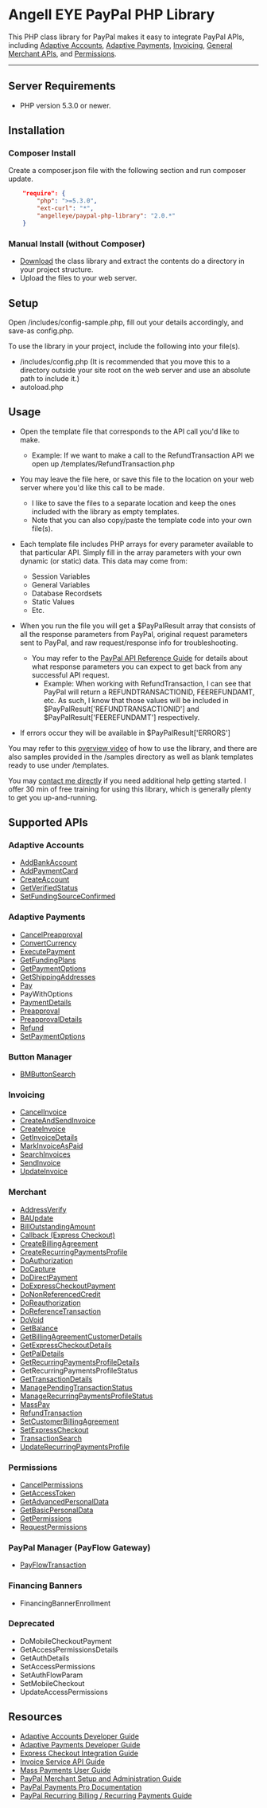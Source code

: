 # Angell EYE PayPal PHP Library

This PHP class library for PayPal makes it easy to integrate PayPal APIs, including [Adaptive Accounts](https://developer.paypal.com/webapps/developer/docs/classic/api/#aa), 
[Adaptive Payments](https://developer.paypal.com/webapps/developer/docs/classic/api/#ap), [Invoicing](https://developer.paypal.com/webapps/developer/docs/classic/api/#invoicing), 
[General Merchant APIs](https://developer.paypal.com/webapps/developer/docs/classic/api/#merchant), and [Permissions](https://developer.paypal.com/webapps/developer/docs/classic/api/#permissions).

-----------------------

## Server Requirements

-  PHP version 5.3.0 or newer.

## Installation

### Composer Install

Create a composer.json file with the following section and run composer update.

```json
    "require": {
		"php": ">=5.3.0",
		"ext-curl": "*",
		"angelleye/paypal-php-library": "2.0.*"
	}
```

### Manual Install (without Composer)

- [Download](https://github.com/angelleye/paypal-php-library/archive/master.zip) the class library and extract the contents do a directory in your project structure. 
- Upload the files to your web server.

## Setup

Open /includes/config-sample.php, fill out your details accordingly, and save-as config.php.

To use the library in your project, include the following into your file(s).

- /includes/config.php (It is recommended that you move this to a directory outside your site root on the web server and use an absolute path to include it.)
- autoload.php

## Usage

- Open the template file that corresponds to the API call you'd like to make.
    * Example: If we want to make a call to the RefundTransaction API we open up /templates/RefundTransaction.php
	
- You may leave the file here, or save this file to the location on your web server where you'd like this call to be made.
    * I like to save the files to a separate location and keep the ones included with the library as empty templates.
	* Note that you can also copy/paste the template code into your own file(s).
	
- Each template file includes PHP arrays for every parameter available to that particular API. Simply fill in the array parameters with your own dynamic (or static) data. This data may come from:
    * Session Variables
	* General Variables
	* Database Recordsets
	* Static Values
	* Etc.
	
- When you run the file you will get a $PayPalResult array that consists of all the response parameters from PayPal, original request parameters sent to PayPal, and raw request/response info for troubleshooting.
    * You may refer to the [PayPal API Reference Guide](https://developer.paypal.com/webapps/developer/docs/classic/api/) for details about what response parameters you can expect to get back from any successful API request.
        + Example: When working with RefundTransaction, I can see that PayPal will return a REFUNDTRANSACTIONID, FEEREFUNDAMT, etc. As such, I know that those values will be included in $PayPalResult['REFUNDTRANSACTIONID'] and $PayPalResult['FEEREFUNDAMT'] respectively.

- If errors occur they will be available in $PayPalResult['ERRORS']

You may refer to this [overview video](http://www.angelleye.com/overview-of-php-class-library-for-paypal/) of how to use the library, 
and there are also samples provided in the /samples directory as well as blank templates ready to use under /templates.

You may [contact me directly](http://www.angelleye.com/contact-us/) if you need additional help getting started.  I offer 30 min of free training for using this library, 
which is generally plenty to get you up-and-running.

## Supported APIs

### Adaptive Accounts

-  [AddBankAccount](https://developer.paypal.com/webapps/developer/docs/classic/api/adaptive-accounts/AddBankAccount_API_Operation/)
-  [AddPaymentCard](https://developer.paypal.com/webapps/developer/docs/classic/api/adaptive-accounts/AddPaymentCard_API_Operation/)
-  [CreateAccount](https://developer.paypal.com/webapps/developer/docs/classic/api/adaptive-accounts/CreateAccount_API_Operation/)
-  [GetVerifiedStatus](https://developer.paypal.com/webapps/developer/docs/classic/api/adaptive-accounts/GetVerifiedStatus_API_Operation/)
-  [SetFundingSourceConfirmed](https://developer.paypal.com/webapps/developer/docs/classic/api/adaptive-accounts/SetFundingSourceConfirmed_API_Operation/)

### Adaptive Payments

-  [CancelPreapproval](https://developer.paypal.com/webapps/developer/docs/classic/api/adaptive-payments/CancelPreapproval_API_Operation/)
-  [ConvertCurrency](https://developer.paypal.com/webapps/developer/docs/classic/api/adaptive-payments/ConvertCurrency_API_Operation/)
-  [ExecutePayment](https://developer.paypal.com/webapps/developer/docs/classic/api/adaptive-payments/ExecutePayment_API_Operation/)
-  [GetFundingPlans](https://developer.paypal.com/webapps/developer/docs/classic/api/adaptive-payments/GetFundingPlans_API_Operation/)
-  [GetPaymentOptions](https://developer.paypal.com/webapps/developer/docs/classic/api/adaptive-payments/GetPaymentOptions_API_Operation/)
-  [GetShippingAddresses](https://developer.paypal.com/webapps/developer/docs/classic/api/adaptive-payments/GetShippingAddresses_API_Operation/)
-  [Pay](https://developer.paypal.com/webapps/developer/docs/classic/api/adaptive-payments/Pay_API_Operation/)
-  PayWithOptions
-  [PaymentDetails](https://developer.paypal.com/webapps/developer/docs/classic/api/adaptive-payments/PaymentDetails_API_Operation/)
-  [Preapproval](https://developer.paypal.com/webapps/developer/docs/classic/api/adaptive-payments/Preapproval_API_Operation/)
-  [PreapprovalDetails](https://developer.paypal.com/webapps/developer/docs/classic/api/adaptive-payments/PreapprovalDetails_API_Operation/)
-  [Refund](https://developer.paypal.com/webapps/developer/docs/classic/api/adaptive-payments/Refund_API_Operation/)
-  [SetPaymentOptions](https://developer.paypal.com/webapps/developer/docs/classic/api/adaptive-payments/SetPaymentOptions_API_Operation/)

### Button Manager

-  [BMButtonSearch](https://developer.paypal.com/webapps/developer/docs/classic/api/button-manager/BMButtonSearch_API_Operation_NVP/)

### Invoicing

-  [CancelInvoice](https://developer.paypal.com/webapps/developer/docs/classic/api/invoicing/CancelInvoice_API_Operation/)
-  [CreateAndSendInvoice](https://developer.paypal.com/webapps/developer/docs/classic/api/invoicing/CreateAndSendInvoice_API_Operation/)
-  [CreateInvoice](https://developer.paypal.com/webapps/developer/docs/classic/api/invoicing/CreateInvoice_API_Operation/)
-  [GetInvoiceDetails](https://developer.paypal.com/webapps/developer/docs/classic/api/invoicing/GetInvoiceDetails_API_Operation/)
-  [MarkInvoiceAsPaid](https://developer.paypal.com/webapps/developer/docs/classic/api/invoicing/MarkInvoiceAsPaid_API_Operation/)
-  [SearchInvoices](https://developer.paypal.com/webapps/developer/docs/classic/api/invoicing/SearchInvoices_API_Operation/)
-  [SendInvoice](https://developer.paypal.com/webapps/developer/docs/classic/api/invoicing/SendInvoice_API_Operation/)
-  [UpdateInvoice](https://developer.paypal.com/webapps/developer/docs/classic/api/invoicing/UpdateInvoice_API_Operation/)

### Merchant

-  [AddressVerify](https://developer.paypal.com/webapps/developer/docs/classic/api/merchant/AddressVerify_API_Operation_NVP/)
-  [BAUpdate](https://developer.paypal.com/webapps/developer/docs/classic/api/merchant/BAUpdate_API_Operation_NVP/)
-  [BillOutstandingAmount](https://developer.paypal.com/webapps/developer/docs/classic/api/merchant/BillOutstandingAmount_API_Operation_NVP/)
-  [Callback (Express Checkout)](https://developer.paypal.com/webapps/developer/docs/classic/api/merchant/Callback_API_Operation_NVP/)
-  [CreateBillingAgreement](https://developer.paypal.com/webapps/developer/docs/classic/api/merchant/CreateBillingAgreement_API_Operation_NVP/)
-  [CreateRecurringPaymentsProfile](https://developer.paypal.com/webapps/developer/docs/classic/api/merchant/CreateRecurringPaymentsProfile_API_Operation_NVP/)
-  [DoAuthorization](https://developer.paypal.com/webapps/developer/docs/classic/api/merchant/DoAuthorization_API_Operation_NVP/)
-  [DoCapture](https://developer.paypal.com/webapps/developer/docs/classic/api/merchant/DoCapture_API_Operation_NVP/)
-  [DoDirectPayment](https://developer.paypal.com/webapps/developer/docs/classic/api/merchant/DoDirectPayment_API_Operation_NVP/)
-  [DoExpressCheckoutPayment](https://developer.paypal.com/webapps/developer/docs/classic/api/merchant/DoExpressCheckoutPayment_API_Operation_NVP/)
-  [DoNonReferencedCredit](https://developer.paypal.com/webapps/developer/docs/classic/api/merchant/DoNonReferencedCredit_API_Operation_NVP/)
-  [DoReauthorization](https://developer.paypal.com/webapps/developer/docs/classic/api/merchant/DoReauthorization_API_Operation_NVP/)
-  [DoReferenceTransaction](https://developer.paypal.com/webapps/developer/docs/classic/api/merchant/DoReferenceTransaction_API_Operation_NVP/)
-  [DoVoid](https://developer.paypal.com/webapps/developer/docs/classic/api/merchant/DoVoid_API_Operation_NVP/)
-  [GetBalance](https://developer.paypal.com/webapps/developer/docs/classic/api/merchant/GetBalance_API_Operation_NVP/)
-  [GetBillingAgreementCustomerDetails](https://developer.paypal.com/webapps/developer/docs/classic/api/merchant/GetBillingAgreementCustomerDetails_API_Operation_NVP/)
-  [GetExpressCheckoutDetails](https://developer.paypal.com/webapps/developer/docs/classic/api/merchant/GetExpressCheckoutDetails_API_Operation_NVP/)
-  [GetPalDetails](https://developer.paypal.com/webapps/developer/docs/classic/api/merchant/GetPalDetails_API_Operation_NVP/)
-  [GetRecurringPaymentsProfileDetails](https://developer.paypal.com/webapps/developer/docs/classic/api/merchant/GetRecurringPaymentsProfileDetails_API_Operation_NVP/)
-  GetRecurringPaymentsProfileStatus
-  [GetTransactionDetails](https://developer.paypal.com/webapps/developer/docs/classic/api/merchant/GetTransactionDetails_API_Operation_NVP/)
-  [ManagePendingTransactionStatus](https://developer.paypal.com/webapps/developer/docs/classic/api/merchant/ManagePendingTransactionStatus_API_Operation_NVP/)
-  [ManageRecurringPaymentsProfileStatus](https://developer.paypal.com/webapps/developer/docs/classic/api/merchant/ManageRecurringPaymentsProfileStatus_API_Operation_NVP/)
-  [MassPay](https://developer.paypal.com/webapps/developer/docs/classic/api/merchant/MassPay_API_Operation_NVP/)
-  [RefundTransaction](https://developer.paypal.com/webapps/developer/docs/classic/api/merchant/RefundTransaction_API_Operation_NVP/)
-  [SetCustomerBillingAgreement](https://developer.paypal.com/webapps/developer/docs/classic/api/merchant/SetCustomerBillingAgreement_API_Operation_NVP/)
-  [SetExpressCheckout](https://developer.paypal.com/webapps/developer/docs/classic/api/merchant/SetExpressCheckout_API_Operation_NVP/)
-  [TransactionSearch](https://developer.paypal.com/webapps/developer/docs/classic/api/merchant/TransactionSearch_API_Operation_NVP/)
-  [UpdateRecurringPaymentsProfile](https://developer.paypal.com/webapps/developer/docs/classic/api/merchant/UpdateRecurringPaymentsProfile_API_Operation_NVP/)

### Permissions

-  [CancelPermissions](https://developer.paypal.com/webapps/developer/docs/classic/api/permissions/CancelPermissions_API_Operation/)
-  [GetAccessToken](https://developer.paypal.com/webapps/developer/docs/classic/api/permissions/GetAccessToken_API_Operation/)
-  [GetAdvancedPersonalData](https://developer.paypal.com/webapps/developer/docs/classic/api/permissions/GetAdvancedPersonalData_API_Operation/)
-  [GetBasicPersonalData](https://developer.paypal.com/webapps/developer/docs/classic/api/permissions/GetBasicPersonalData_API_Operation/)
-  [GetPermissions](https://developer.paypal.com/webapps/developer/docs/classic/api/permissions/GetPermissions_API_Operation/)
-  [RequestPermissions](https://developer.paypal.com/webapps/developer/docs/classic/api/permissions/RequestPermissions_API_Operation/)

### PayPal Manager (PayFlow Gateway)

-  [PayFlowTransaction](https://www.paypalobjects.com/webstatic/en_US/developer/docs/pdf/payflowgateway_guide.pdf)


### Financing Banners

-  FinancingBannerEnrollment


### Deprecated

-  DoMobileCheckoutPayment
-  GetAccessPermissionsDetails
-  GetAuthDetails
-  SetAccessPermissions
-  SetAuthFlowParam
-  SetMobileCheckout
-  UpdateAccessPermissions

## Resources

-  [Adaptive Accounts Developer Guide](https://developer.paypal.com/webapps/developer/docs/classic/adaptive-accounts/integration-guide/ACIntroduction/)
-  [Adaptive Payments Developer Guide](https://developer.paypal.com/webapps/developer/docs/classic/adaptive-payments/integration-guide/APIntro/)
-  [Express Checkout Integration Guide](https://developer.paypal.com/webapps/developer/docs/classic/express-checkout/integration-guide/ECGettingStarted/)
-  [Invoice Service API Guide](https://developer.paypal.com/webapps/developer/docs/classic/invoicing/IntroInvoiceAPI/)
-  [Mass Payments User Guide](https://developer.paypal.com/webapps/developer/docs/classic/mass-pay/integration-guide/MassPayOverview/)
-  [PayPal Merchant Setup and Administration Guide](https://developer.paypal.com/webapps/developer/docs/classic/admin/)
-  [PayPal Payments Pro Documentation](https://developer.paypal.com/webapps/developer/docs/classic/products/#wpp)
-  [PayPal Recurring Billing / Recurring Payments Guide](https://developer.paypal.com/webapps/developer/docs/classic/products/#recurring)